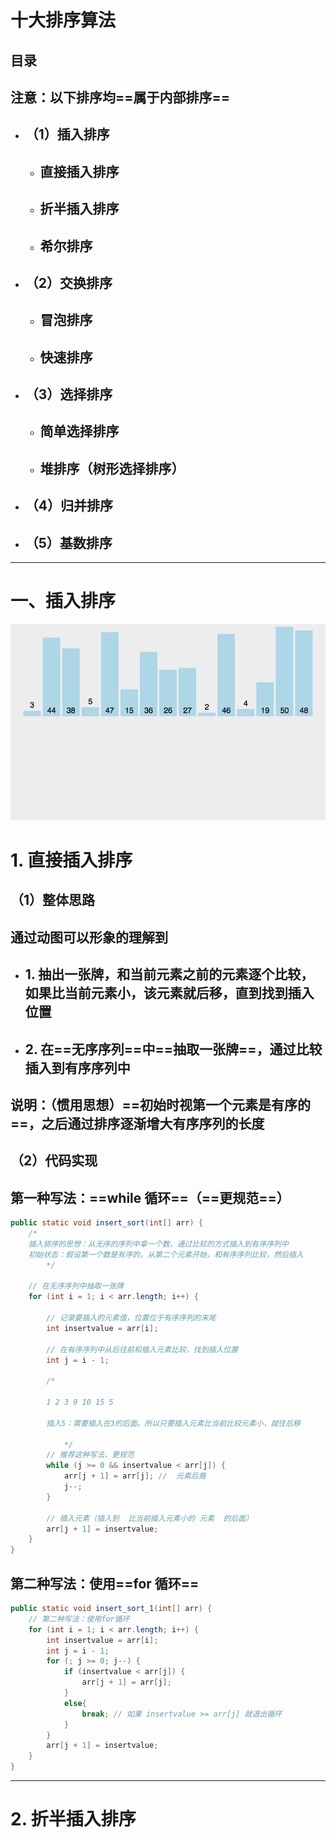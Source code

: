 # 十大排序算法

## 目录

## 注意：以下排序均==属于内部排序==

- ## （1）插入排序
  - ## 直接插入排序
  - ## 折半插入排序
  - ## 希尔排序
- ## （2）交换排序
  - ## 冒泡排序
  - ## 快速排序
- ## （3）选择排序
  - ## 简单选择排序
  - ## 堆排序（树形选择排序）
- ## （4）归并排序
- ## （5）基数排序

---

# 一、插入排序

![alt text](插入排序动图.gif)

# 1. 直接插入排序

## （1）整体思路

## 通过动图可以形象的理解到

- ## 1. 抽出一张牌，和当前元素之前的元素逐个比较，如果比当前元素小，该元素就后移，直到找到插入位置
- ## 2. 在==无序序列==中==抽取一张牌==，通过比较插入到有序序列中

## 说明：（惯用思想）==初始时视第一个元素是有序的==，之后通过排序逐渐增大有序序列的长度

## （2）代码实现

## 第一种写法：==while 循环==（==更规范==）

```java
public static void insert_sort(int[] arr) {
    /*
    插入排序的思想：从无序的序列中拿一个数，通过比较的方式插入到有序序列中
    初始状态：假设第一个数是有序的，从第二个元素开始，和有序序列比较，然后插入
        */

    // 在无序序列中抽取一张牌
    for (int i = 1; i < arr.length; i++) {

        // 记录要插入的元素值，位置位于有序序列的末尾
        int insertvalue = arr[i];

        // 在有序序列中从后往前和插入元素比较，找到插入位置
        int j = i - 1;

        /*

        1 2 3 9 10 15 5

        插入5：需要插入在3的后面。所以只要插入元素比当前比较元素小，就往后移

            */
        // 推荐这种写法，更规范
        while (j >= 0 && insertvalue < arr[j]) {
            arr[j + 1] = arr[j]; //  元素后裔
            j--;
        }

        // 插入元素（插入到  比当前插入元素小的 元素  的后面）
        arr[j + 1] = insertvalue;
    }
}
```

## 第二种写法：使用==for 循环==

```java
public static void insert_sort_1(int[] arr) {
    // 第二种写法：使用for循环
    for (int i = 1; i < arr.length; i++) {
        int insertvalue = arr[i];
        int j = i - 1;
        for (; j >= 0; j--) {
            if (insertvalue < arr[j]) {
                arr[j + 1] = arr[j];
            }
            else{
                break; // 如果 insertvalue >= arr[j] 就退出循环
            }
        }
        arr[j + 1] = insertvalue;
    }
}
```

---

# 2. 折半插入排序
